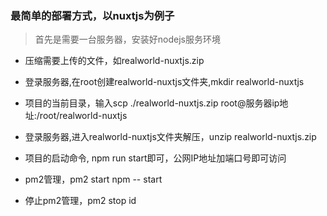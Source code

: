 ### 最简单的部署方式，以nuxtjs为例子
> 首先是需要一台服务器，安装好nodejs服务环境

- 压缩需要上传的文件，如realworld-nuxtjs.zip

- 登录服务器,在root创建realworld-nuxtjs文件夹,mkdir realworld-nuxtjs

- 项目的当前目录，输入scp ./realworld-nuxtjs.zip root@服务器ip地址:/root/realworld-nuxtjs

- 登录服务器,进入realworld-nuxtjs文件夹解压，unzip realworld-nuxtjs.zip

- 项目的启动命令, npm run start即可，公网IP地址加端口号即可访问

- pm2管理，pm2 start npm -- start

- 停止pm2管理，pm2 stop id 